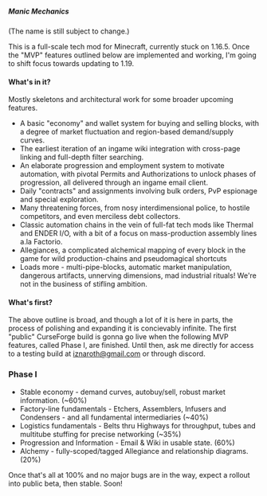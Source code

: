 ##### Manic Mechanics

(The name is still subject to change.)

This is a full-scale tech mod for Minecraft, currently stuck on 1.16.5. Once the "MVP" features outlined below are implemented and working, 
I'm going to shift focus towards updating to 1.19.

#### What's in it?

Mostly skeletons and architectural work for some broader upcoming features.
 - A basic "economy" and wallet system for buying and selling blocks, with a degree of market fluctuation and region-based demand/supply curves.
 - The earliest iteration of an ingame wiki integration with cross-page linking and full-depth filter searching.
 - An elaborate progression and employment system to motivate automation, with pivotal Permits and Authorizations to unlock phases of progression, all delivered through an ingame 
   email client.
 - Daily "contracts" and assignments involving bulk orders, PvP espionage and special exploration.
 - Many threatening forces, from nosy interdimensional police, to hostile competitors, and even merciless debt collectors.
 - Classic automation chains in the vein of full-fat tech mods like Thermal and ENDER I/O, with a bit of a focus on mass-production assembly lines a.la Factorio.
 - Allegiances, a complicated alchemical mapping of every block in the game for wild production-chains and pseudomagical shortcuts
 - Loads more - multi-pipe-blocks, automatic market manipulation, dangerous artifacts, unnerving dimensions, mad industrial rituals! We're not in the business of stifling ambition.

#### What's first?

The above outline is broad, and though a lot of it is here in parts, the process of polishing and expanding it is concievably infinite. The first "public" CurseForge build is gonna go live when the following MVP features, called Phase I, are finished. Until then, ask me directly for access to a testing build at iznaroth@gmail.com or through discord.

### Phase I 
 - Stable economy - demand curves, autobuy/sell, robust market information. (~60%)
 - Factory-line fundamentals - Etchers, Assemblers, Infusers and Condensers - and all fundamental intermediaries (~40%)
 - Logistics fundamentals - Belts thru Highways for throughput, tubes and multitube stuffing for precise networking (~35%)
 - Progression and Information - Email & Wiki in usable state. (60%)
 - Alchemy - fully-scoped/tagged Allegiance and relationship diagrams. (20%)

Once that's all at 100% and no major bugs are in the way, expect a rollout into public beta, then stable. Soon!
